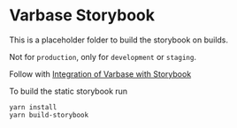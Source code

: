 # Varbase Storybook

This is a placeholder folder to build the storybook on builds.

Not for `production`, only for `development` or `staging`.

Follow with [Integration of Varbase with Storybook](https://docs.varbase.vardot.com/v/10.0.x/developers/theme-development-with-varbase/integration-of-varbase-with-storybook)

To build the static storybook run

```
yarn install
yarn build-storybook
```
